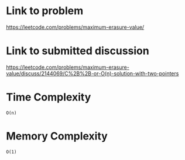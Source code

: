 # Link to problem
https://leetcode.com/problems/maximum-erasure-value/

# Link to submitted discussion
https://leetcode.com/problems/maximum-erasure-value/discuss/2144069/C%2B%2B-or-O(n)-solution-with-two-pointers

# Time Complexity
`O(n)`

# Memory Complexity
`O(1)`
